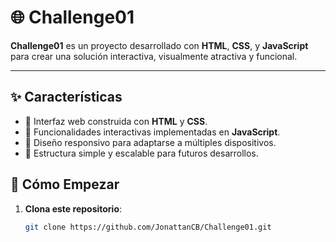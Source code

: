 # 🌐 Challenge01

**Challenge01** es un proyecto desarrollado con **HTML**, **CSS**, y **JavaScript** para crear una solución interactiva, visualmente atractiva y funcional.

---

## ✨ Características

- 📄 Interfaz web construida con **HTML** y **CSS**.
- 🎯 Funcionalidades interactivas implementadas en **JavaScript**.
- 🌟 Diseño responsivo para adaptarse a múltiples dispositivos.
- 🚀 Estructura simple y escalable para futuros desarrollos.

## 🚀 Cómo Empezar

1. **Clona este repositorio**:
   ```bash
   git clone https://github.com/JonattanCB/Challenge01.git

